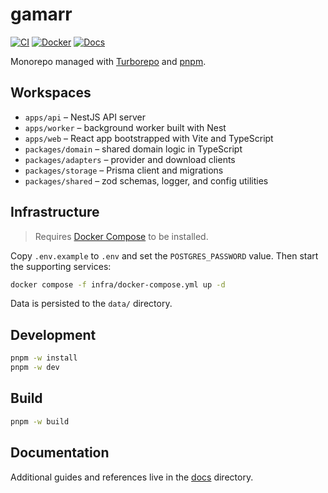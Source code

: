 # gamarr

[![CI](https://github.com/OWNER/gamarr/actions/workflows/ci.yml/badge.svg)](https://github.com/OWNER/gamarr/actions/workflows/ci.yml)
[![Docker](https://img.shields.io/docker/pulls/OWNER/gamarr?logo=docker)](https://hub.docker.com/r/OWNER/gamarr)
[![Docs](https://img.shields.io/badge/docs-available-blue.svg)](./docs)

Monorepo managed with [Turborepo](https://turbo.build/) and [pnpm](https://pnpm.io/).

## Workspaces

- `apps/api` – NestJS API server
- `apps/worker` – background worker built with Nest
- `apps/web` – React app bootstrapped with Vite and TypeScript
- `packages/domain` – shared domain logic in TypeScript
- `packages/adapters` – provider and download clients
- `packages/storage` – Prisma client and migrations
- `packages/shared` – zod schemas, logger, and config utilities

## Infrastructure

> Requires [Docker Compose](https://docs.docker.com/compose/install/) to be installed.

Copy `.env.example` to `.env` and set the `POSTGRES_PASSWORD` value. Then start the supporting services:

```bash
docker compose -f infra/docker-compose.yml up -d
```

Data is persisted to the `data/` directory.

## Development

```bash
pnpm -w install
pnpm -w dev
```

## Build

```bash
pnpm -w build
```

## Documentation

Additional guides and references live in the [docs](./docs) directory.
